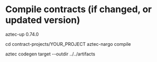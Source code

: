 # Compile contracts (if changed, or updated version)

aztec-up 0.74.0

cd contract-projects/YOUR_PROJECT
aztec-nargo compile

aztec codegen target --outdir ../../artifacts
